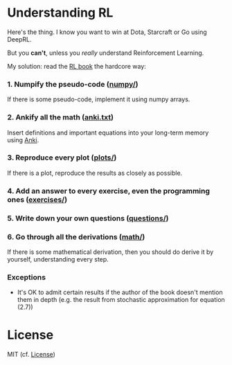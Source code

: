# Understanding RL

Here's the thing. I know you want to win at Dota, Starcraft or Go using DeepRL.

But you **can't**, unless you _really_ understand Reinforcement Learning.

My solution: read the [RL book](http://incompleteideas.net/book/RLbook2018trimmed.pdf) the hardcore way:

### 1. Numpify the pseudo-code ([numpy/](https://github.com/mtrazzi/numpankify-the-RL-book/tree/master/numpy))

If there is some pseudo-code, implement it using numpy arrays.

### 2. Ankify all the math ([anki.txt](https://github.com/mtrazzi/numpankify-the-RL-book/blob/master/anki.txt))

Insert definitions and important equations into your long-term memory using [Anki](http://augmentingcognition.com/ltm.html).

### 3. Reproduce every plot ([plots/](https://github.com/mtrazzi/numpankify-the-RL-book/tree/master/plots))

If there is a plot, reproduce the results as closely as possible.

### 4. Add an answer to every exercise, even the programming ones ([exercises/](https://github.com/mtrazzi/numpankify-the-RL-book/tree/master/exercises))

### 5. Write down your own questions ([questions/](https://github.com/mtrazzi/numpankify-the-RL-book/tree/master/questions))

### 6. Go through all the derivations ([math/](https://github.com/mtrazzi/numpankify-the-RL-book/tree/master/math))

If there is some mathematical derivation, then you should do derive it by yourself, understanding every step.

### Exceptions

- It's OK to admit certain results if the author of the book doesn't mention them in depth (e.g. the result from stochastic approximation for equation (2.7))

# License

MIT (cf. [License](https://github.com/mtrazzi/numpankify-the-RL-book/blob/master/LICENSE))

